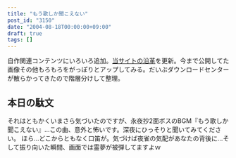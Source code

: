 ```yaml
---
title: "もう歌しか聞こえない"
post_id: "3150"
date: "2004-08-18T00:00:00+09:00"
draft: true
tags: []
---
```



自作関連コンテンツにいろいろ追加。[当サイトの沿革](https://danmaq.com/category/archives)を更新。今まで公開してた画像その他もろもろをがっぽりとアップしてみる。だいぶダウンロードセンターが散らかってきたので階層分けして整理。
## 本日の駄文
それはともかくいまさら気づいたのですが、永夜抄2面ボスのBGM『もう歌しか聞こえない』…この曲、意外と怖いです。深夜にひっそりと聞いてみてください。 ほら…どこからともなく口笛が。気づけば夜雀の気配があなたの背後に…そして振り向いた瞬間、画面では霊夢が被弾してますよｗ
